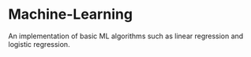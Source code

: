 # Machine-Learning
An implementation of basic ML algorithms such as linear regression and logistic regression.
